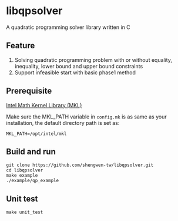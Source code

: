 # libqpsolver

A quadratic programming solver library written in C

## Feature

1. Solving quadratic programming problem with or without equality, inequality, lower bound and upper bound constraints
2. Support infeasible start with basic phase1 method

## Prerequisite

[Intel Math Kernel Library (MKL)](https://software.intel.com/content/www/us/en/develop/tools/performance-libraries.html)

Make sure the MKL_PATH variable in ``config.mk`` is as same as your installation, the default directory path is set as:

```
MKL_PATH=/opt/intel/mkl
```

## Build and run

```
git clone https://github.com/shengwen-tw/libqpsolver.git
cd libqpsolver
make example
./example/qp_example
```

## Unit test

```
make unit_test
```
